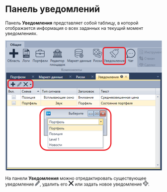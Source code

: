 # Панель уведомлений

Панель **Уведомления** представляет собой таблицу, в которой отображается информация о всех заданных на текущий момент уведомлениях.

![Terminal Notifications Panel](../../../images/terminal_notifications_panel.png)

На панели **Уведомления** можно отредактировать существующее уведомление ![Designer Creating a repository of historical data 01](../../../images/designer_creating_repository_of_historical_data_01.png), удалить его ![Designer Creating a repository of historical data 02](../../../images/designer_creating_repository_of_historical_data_02.png) или задать новое уведомление ![Designer Creating a repository of historical data 00](../../../images/designer_creating_repository_of_historical_data_00.png).
